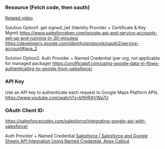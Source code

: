 ### Resource (Fetch code, then oauth)
[Related video](https://www.salesforce.com/video/1758915/)

Solution Option1: get signed_jwt (Identity Provider + Certificate & Key Mgmt)
https://www.salesforceben.com/google-api-and-service-accounts-get-up-and-running-in-30-minutes/
https://developers.google.com/identity/protocols/oauth2/service-account#java_2

Solution Option2: Auth Provider + Named Credential (per org, not applicable for managed package)
https://unofficialsf.com/using-google-data-in-flows-authenticating-to-google-from-salesforce/

### API Key
Use an API key to authenticate each request to Google Maps Platform APIs.
https://www.youtube.com/watch?v=b1IHR4VWa7U


### OAuth Client ID:
https://salesforcecodex.com/salesforce/integrating-google-api-with-salesforce/

Auth Provider + Named Credential
[Salesforce | Salesforce and Google Sheets API Integration Using Named Credential, Apex Callout](https://www.youtube.com/watch?v=oHidNt6zPkE)
